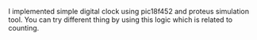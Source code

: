 I implemented simple digital clock using pic18f452 and proteus simulation tool. You can try different thing by using this logic which is related to counting. 
